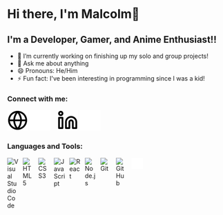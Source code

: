# Hi there, I'm Malcolm👋 

## I'm a Developer, Gamer, and Anime Enthusiast!!

- 🔭 I’m currently working on finishing up my solo and group projects!
- 💬 Ask me about anything
- 😄 Pronouns: He/Him
- ⚡ Fun fact: I've been interesting in programming since I was a kid!

### Connect with me:

[![website](./img/globe-light.svg)](https://malcolmc22.github.io/#gh-light-mode-only)
[![website](./img/globe-dark.svg)](https://malcolmc22.github.io/#gh-dark-mode-only)
&nbsp;&nbsp;
[![website](./img/linkedin-light.svg)](https://www.linkedin.com/in/malcolm-caleb-7928722a5/#gh-light-mode-only)
[![website](./img/linkedin-dark.svg)](https://www.linkedin.com/in/malcolm-caleb-7928722a5/#gh-dark-mode-only)

### Languages and Tools:

<img align="left" alt="Visual Studio Code" width="26px" src="https://cdn.jsdelivr.net/gh/devicons/devicon/icons/vscode/vscode-original.svg" style="padding-right:10px;" />
<img align="left" alt="HTML5" width="26px" src="https://cdn.jsdelivr.net/gh/devicons/devicon/icons/html5/html5-original.svg" style="padding-right:10px;" />
<img align="left" alt="CSS3" width="26px" src="https://cdn.jsdelivr.net/gh/devicons/devicon/icons/css3/css3-original.svg" style="padding-right:10px;" />
<img align="left" alt="JavaScript" width="26px" src="https://cdn.jsdelivr.net/gh/devicons/devicon/icons/javascript/javascript-original.svg" style="padding-right:10px;" />
<img align="left" alt="React" width="26px" src="https://cdn.jsdelivr.net/gh/devicons/devicon/icons/react/react-original.svg" style="padding-right:10px;" />
<img align="left" alt="Node.js" width="26px" src="https://cdn.jsdelivr.net/gh/devicons/devicon/icons/nodejs/nodejs-original.svg" style="padding-right:10px;" />
<img align="left" alt="Git" width="26px" src="https://cdn.jsdelivr.net/gh/devicons/devicon/icons/git/git-original.svg" style="padding-right:10px;" />
<img align="left" alt="GitHub" width="26px" src="https://user-images.githubusercontent.com/3369400/139447912-e0f43f33-6d9f-45f8-be46-2df5bbc91289.png" style="padding-right:10px;" />
<img align="left" alt="Terminal" width="26px" src="./img/terminal-dark.svg" />
